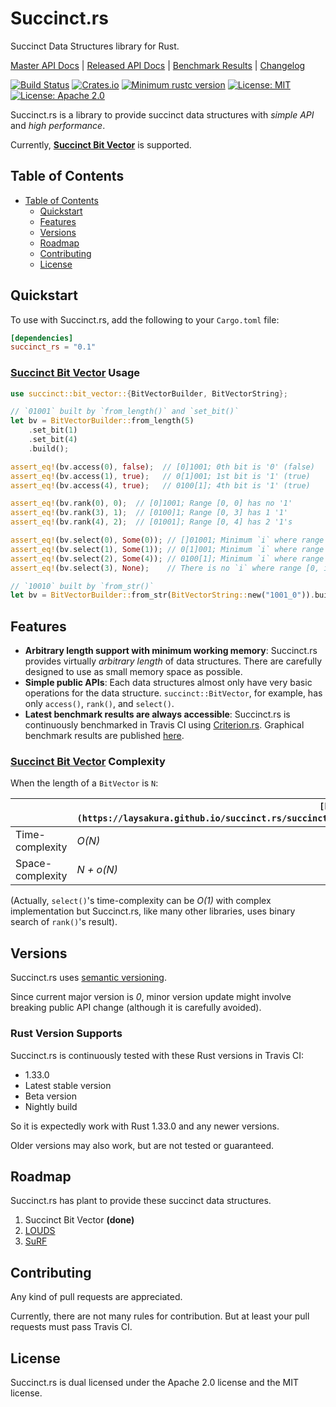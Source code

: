 # Succinct.rs

Succinct Data Structures library for Rust.

[Master API Docs](https://laysakura.github.io/succinct.rs/succinct/)
|
[Released API Docs](https://docs.rs/crate/succinct_rs)
|
[Benchmark Results](https://laysakura.github.io/succinct.rs/criterion/report/)
|
[Changelog](https://github.com/laysakura/succinct.rs/blob/master/CHANGELOG.md)

[![Build Status](https://travis-ci.org/laysakura/succinct.rs.svg?branch=master)](https://travis-ci.org/laysakura/succinct.rs)
[![Crates.io](https://img.shields.io/crates/v/succinct_rs.svg)](https://crates.io/crates/succinct_rs)
[![Minimum rustc version](https://img.shields.io/badge/rustc-1.33+-lightgray.svg)](https://github.com/laysakura/succinct.rs#rust-version-supports)
[![License: MIT](https://img.shields.io/badge/license-MIT-blue.svg)](https://github.com/laysakura/succinct.rs/blob/master/LICENSE-MIT)
[![License: Apache 2.0](https://img.shields.io/badge/license-Apache_2.0-blue.svg)](https://github.com/laysakura/succinct.rs/blob/master/LICENSE-APACHE)

Succinct.rs is a library to provide succinct data structures with _simple API_ and _high performance_.

Currently, **[Succinct Bit Vector](https://laysakura.github.io/succinct.rs/succinct/bit_vector/struct.BitVector.html)** is supported.

## Table of Contents
- [Table of Contents](#table-of-contents)
  - [Quickstart](#quickstart)
  - [Features](#features)
  - [Versions](#versions)
  - [Roadmap](#roadmap)
  - [Contributing](#contributing)
  - [License](#license)

## Quickstart

To use with Succinct.rs, add the following to your `Cargo.toml` file:

```toml
[dependencies]
succinct_rs = "0.1"
```

### [Succinct Bit Vector](https://laysakura.github.io/succinct.rs/succinct/bit_vector/struct.BitVector.html) Usage

```rust
use succinct::bit_vector::{BitVectorBuilder, BitVectorString};

// `01001` built by `from_length()` and `set_bit()`
let bv = BitVectorBuilder::from_length(5)
    .set_bit(1)
    .set_bit(4)
    .build();

assert_eq!(bv.access(0), false);  // [0]1001; 0th bit is '0' (false)
assert_eq!(bv.access(1), true);   // 0[1]001; 1st bit is '1' (true)
assert_eq!(bv.access(4), true);   // 0100[1]; 4th bit is '1' (true)

assert_eq!(bv.rank(0), 0);  // [0]1001; Range [0, 0] has no '1'
assert_eq!(bv.rank(3), 1);  // [0100]1; Range [0, 3] has 1 '1'
assert_eq!(bv.rank(4), 2);  // [01001]; Range [0, 4] has 2 '1's

assert_eq!(bv.select(0), Some(0)); // []01001; Minimum `i` where range [0, i] has 0 '1's is `i=0`
assert_eq!(bv.select(1), Some(1)); // 0[1]001; Minimum `i` where range [0, i] has 1 '1's is `i=1`
assert_eq!(bv.select(2), Some(4)); // 0100[1]; Minimum `i` where range [0, i] has 2 '1's is `i=4`
assert_eq!(bv.select(3), None);    // There is no `i` where range [0, i] has 3 '1's

// `10010` built by `from_str()`
let bv = BitVectorBuilder::from_str(BitVectorString::new("1001_0")).build();  // Tips: BitVectorString::new() ignores '_'.
```

## Features

- **Arbitrary length support with minimum working memory**: Succinct.rs provides virtually _arbitrary length_ of data structures. There are carefully designed to use as small memory space as possible.
- **Simple public APIs**: Each data structures almost only have very basic operations for the data structure. `succinct::BitVector`, for example, has only `access()`, `rank()`, and `select()`.
- **Latest benchmark results are always accessible**: Succinct.rs is continuously benchmarked in Travis CI using [Criterion.rs](https://crates.io/crates/criterion#quickstart). Graphical benchmark results are published [here](https://laysakura.github.io/succinct.rs/criterion/report/).

### [Succinct Bit Vector](https://laysakura.github.io/succinct.rs/succinct/bit_vector/struct.BitVector.html) Complexity

When the length of a `BitVector` is `N`:

|                  | `[build()](https://laysakura.github.io/succinct.rs/succinct/bit_vector/struct.BitVectorBuilder.html#method.build)`) | `[access()](https://laysakura.github.io/succinct.rs/succinct/bit_vector/struct.BitVector.html#method.access)` | `[rank()](https://laysakura.github.io/succinct.rs/succinct/bit_vector/struct.BitVector.html#method.rank)` | `[select()](https://laysakura.github.io/succinct.rs/succinct/bit_vector/struct.BitVector.html#method.select)` |
|------------------|--------------------------------------------------------|------------|----------|------------|
| Time-complexity  | _O(N)_                                                 | _O(1)_     | _O(1)_   | _O(log N)_ |
| Space-complexity | _N + o(N)_                                             | _0_        | _O(log N)_   | _O(log N)_     |

(Actually, `select()`'s time-complexity can be _O(1)_ with complex implementation but Succinct.rs, like many other libraries, uses binary search of `rank()`'s result).

## Versions
Succinct.rs uses [semantic versioning](http://semver.org/spec/v2.0.0.html).

Since current major version is _0_, minor version update might involve breaking public API change (although it is carefully avoided).

### Rust Version Supports

Succinct.rs is continuously tested with these Rust versions in Travis CI:

- 1.33.0
- Latest stable version
- Beta version
- Nightly build

So it is expectedly work with Rust 1.33.0 and any newer versions.

Older versions may also work, but are not tested or guaranteed.

## Roadmap

Succinct.rs has plant to provide these succinct data structures.

1. Succinct Bit Vector **(done)**
2. [LOUDS](https://dl.acm.org/citation.cfm?id=1398646)
3. [SuRF](http://www.pdl.cmu.edu/PDL-FTP/Storage/surf_sigmod18.pdf)

## Contributing

Any kind of pull requests are appreciated.

Currently, there are not many rules for contribution.
But at least your pull requests must pass Travis CI.

## License

Succinct.rs is dual licensed under the Apache 2.0 license and the MIT license.
